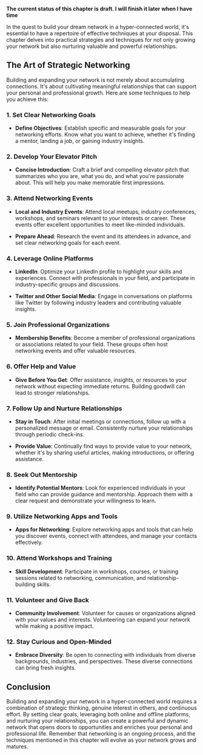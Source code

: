 **The current status of this chapter is draft. I will finish it later when I have time**

In the quest to build your dream network in a hyper-connected world, it's essential to have a repertoire of effective techniques at your disposal. This chapter delves into practical strategies and techniques for not only growing your network but also nurturing valuable and powerful relationships.

The Art of Strategic Networking
-------------------------------

Building and expanding your network is not merely about accumulating connections. It's about cultivating meaningful relationships that can support your personal and professional growth. Here are some techniques to help you achieve this:

### **1. Set Clear Networking Goals**

* **Define Objectives**: Establish specific and measurable goals for your networking efforts. Know what you want to achieve, whether it's finding a mentor, landing a job, or gaining industry insights.

### **2. Develop Your Elevator Pitch**

* **Concise Introduction**: Craft a brief and compelling elevator pitch that summarizes who you are, what you do, and what you're passionate about. This will help you make memorable first impressions.

### **3. Attend Networking Events**

* **Local and Industry Events**: Attend local meetups, industry conferences, workshops, and seminars relevant to your interests or career. These events offer excellent opportunities to meet like-minded individuals.

* **Prepare Ahead**: Research the event and its attendees in advance, and set clear networking goals for each event.

### **4. Leverage Online Platforms**

* **LinkedIn**: Optimize your LinkedIn profile to highlight your skills and experiences. Connect with professionals in your field, and participate in industry-specific groups and discussions.

* **Twitter and Other Social Media**: Engage in conversations on platforms like Twitter by following industry leaders and contributing valuable insights.

### **5. Join Professional Organizations**

* **Membership Benefits**: Become a member of professional organizations or associations related to your field. These groups often host networking events and offer valuable resources.

### **6. Offer Help and Value**

* **Give Before You Get**: Offer assistance, insights, or resources to your network without expecting immediate returns. Building goodwill can lead to stronger relationships.

### **7. Follow Up and Nurture Relationships**

* **Stay in Touch**: After initial meetings or connections, follow up with a personalized message or email. Consistently nurture your relationships through periodic check-ins.

* **Provide Value**: Continually find ways to provide value to your network, whether it's by sharing useful articles, making introductions, or offering assistance.

### **8. Seek Out Mentorship**

* **Identify Potential Mentors**: Look for experienced individuals in your field who can provide guidance and mentorship. Approach them with a clear request and demonstrate your willingness to learn.

### **9. Utilize Networking Apps and Tools**

* **Apps for Networking**: Explore networking apps and tools that can help you discover events, connect with attendees, and manage your contacts effectively.

### **10. Attend Workshops and Training**

* **Skill Development**: Participate in workshops, courses, or training sessions related to networking, communication, and relationship-building skills.

### **11. Volunteer and Give Back**

* **Community Involvement**: Volunteer for causes or organizations aligned with your values and interests. Volunteering can expand your network while making a positive impact.

### **12. Stay Curious and Open-Minded**

* **Embrace Diversity**: Be open to connecting with individuals from diverse backgrounds, industries, and perspectives. These diverse connections can bring fresh insights.

Conclusion
----------

Building and expanding your network in a hyper-connected world requires a combination of strategic thinking, genuine interest in others, and continuous effort. By setting clear goals, leveraging both online and offline platforms, and nurturing your relationships, you can create a powerful and dynamic network that opens doors to opportunities and enriches your personal and professional life. Remember that networking is an ongoing process, and the techniques mentioned in this chapter will evolve as your network grows and matures.
